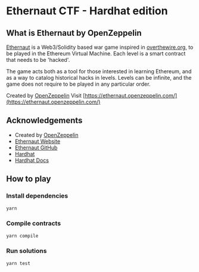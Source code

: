 # Ethernaut CTF - Hardhat edition

## What is Ethernaut by OpenZeppelin

[Ethernaut](https://github.com/OpenZeppelin/ethernaut) is a Web3/Solidity based war game inspired in [overthewire.org](https://overthewire.org/), to be played in the Ethereum Virtual Machine. Each level is a smart contract that needs to be 'hacked'.

The game acts both as a tool for those interested in learning Ethereum, and as a way to catalog historical hacks in levels. Levels can be infinite, and the game does not require to be played in any particular order.

Created by [OpenZeppelin](https://www.openzeppelin.com/)
Visit [https://ethernaut.openzeppelin.com/](https://ethernaut.openzeppelin.com/)

## Acknowledgements

- Created by [OpenZeppelin](https://www.openzeppelin.com/)
- [Ethernaut Website](https://ethernaut.openzeppelin.com/)
- [Ethernaut GitHub](https://github.com/OpenZeppelin/ethernaut)
- [Hardhat](https://github.com/NomicFoundation/hardhat)
- [Hardhat Docs](https://hardhat.org/docs)

## How to play

### Install dependencies

```bash
yarn
```

### Compile contracts

```bash
yarn compile
```

### Run solutions

```bash
yarn test
```
